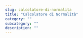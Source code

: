 ```yaml
---
slug: calcolatore-di-normalita
title: "Calcolatore di Normalità"
category: ""
subcategory: ""
description: ""
---
```


